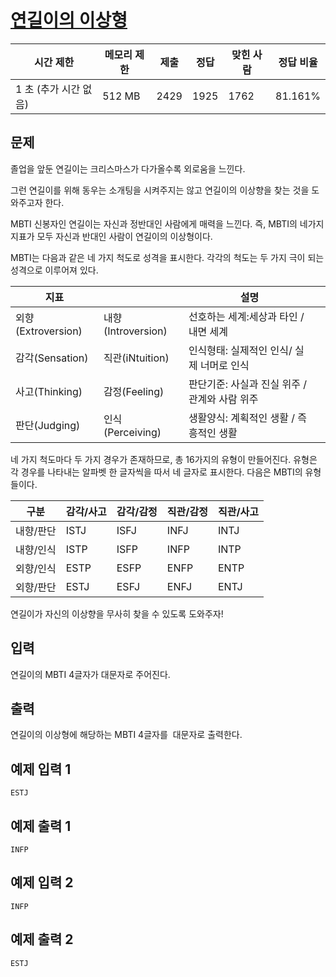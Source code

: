 # [연길이의 이상형](https://www.acmicpc.net/problem/20540)

| 시간 제한 | 메모리 제한 | 제출 | 정답 | 맞힌 사람 | 정답 비율 |
| --- | --- | --- | --- | --- | --- |
| 1 초 (추가 시간 없음) | 512 MB | 2429 | 1925 | 1762 | 81.161% |

## 문제

졸업을 앞둔 연길이는 크리스마스가 다가올수록 외로움을 느낀다.

그런 연길이를 위해 동우는 소개팅을 시켜주지는 않고 연길이의 이상향을 찾는 것을 도와주고자 한다.

MBTI 신봉자인 연길이는 자신과 정반대인 사람에게 매력을 느낀다. 즉, MBTI의 네가지 지표가 모두 자신과 반대인 사람이 연길이의 이상형이다.

MBTI는 다음과 같은 네 가지 척도로 성격을 표시한다. 각각의 척도는 두 가지 극이 되는 성격으로 이루어져 있다.

| 지표 |  | 설명 |  |
| --- | --- | --- | --- |
| 외향(Extroversion) | 내향(Introversion) | 선호하는 세계:세상과 타인 / 내면 세계 |  |
| 감각(Sensation) | 직관(iNtuition) | 인식형태: 실제적인 인식/ 실제 너머로 인식 |  |
| 사고(Thinking) | 감정(Feeling) | 판단기준: 사실과 진실 위주 / 관계와 사람 위주 |  |
| 판단(Judging) | 인식(Perceiving) | 생활양식: 계획적인 생활 / 즉흥적인 생활 |  |

네 가지 척도마다 두 가지 경우가 존재하므로, 총 16가지의 유형이 만들어진다. 유형은 각 경우를 나타내는 알파벳 한 글자씩을 따서 네 글자로 표시한다. 다음은 MBTI의 유형들이다.

| 구분 | 감각/사고 | 감각/감정 | 직관/감정 | 직관/사고 |
| --- | --- | --- | --- | --- |
| 내향/판단 | ISTJ | ISFJ | INFJ | INTJ |
| 내향/인식 | ISTP | ISFP | INFP | INTP |
| 외향/인식 | ESTP | ESFP | ENFP | ENTP |
| 외향/판단 | ESTJ | ESFJ | ENFJ | ENTJ |

연길이가 자신의 이상향을 무사히 찾을 수 있도록 도와주자!

## 입력

연길이의 MBTI 4글자가 대문자로 주어진다.

## 출력

연길이의 이상형에 해당하는 MBTI 4글자를  대문자로 출력한다.

## 예제 입력 1

```
ESTJ

```

## 예제 출력 1

```
INFP

```

## 예제 입력 2

```
INFP

```

## 예제 출력 2

```
ESTJ
```
